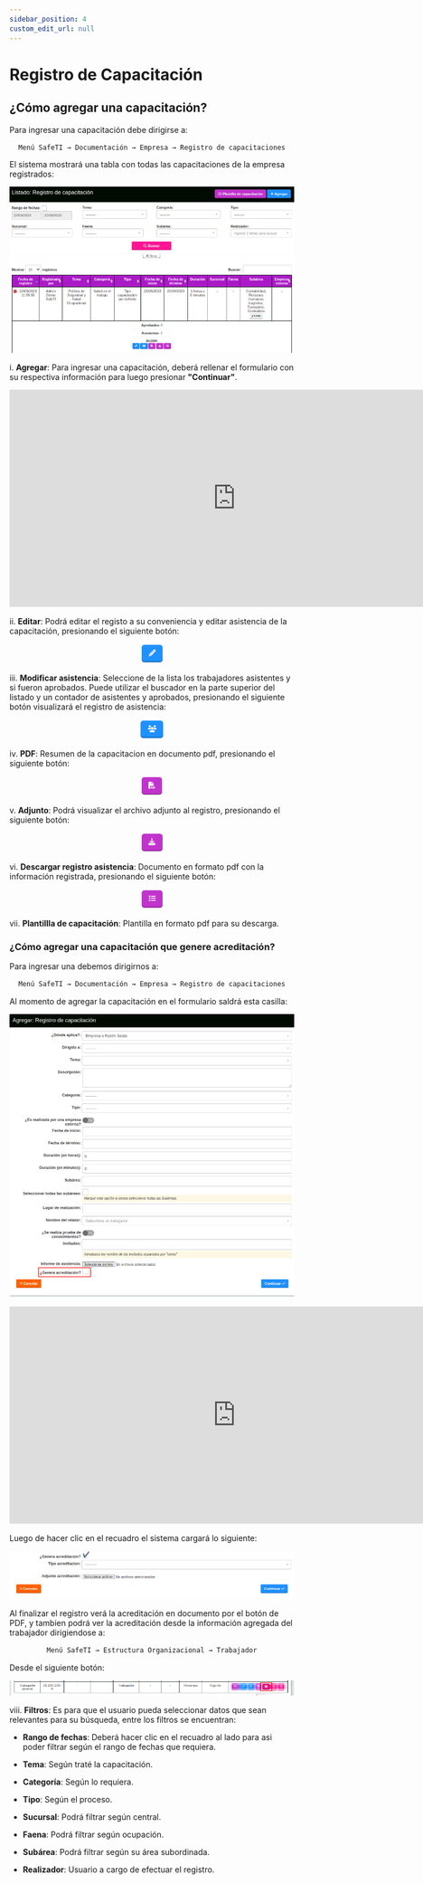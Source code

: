 ```yaml
---
sidebar_position: 4
custom_edit_url: null
---
```

# Registro de Capacitación
## ¿Cómo agregar una capacitación?
Para ingresar una capacitación debe dirigirse a:

<div align="center">

```bash
Menú SafeTI → Documentación → Empresa → Registro de capacitaciones
```
</div>

El sistema mostrará una tabla con todas las capacitaciones de la empresa registrados:

<div align="center">

![inicio](/img/img_manual/img_documentacion/2023-09-22_12-45.png)

</div>

i. **Agregar**: Para ingresar una capacitación, deberá rellenar el formulario con su respectiva información para luego presionar **"Continuar"**.

<div align="center">

<iframe width="800" height="384" src="https://www.youtube.com/embed/CTAtmmti8ZI?si=KWlI3kcwotKq4ikw" title="YouTube video player" frameborder="0" allow="accelerometer; autoplay; clipboard-write; encrypted-media; gyroscope; picture-in-picture; web-share" allowfullscreen></iframe>

</div>

ii. **Editar**: Podrá editar el registo a su conveniencia y editar asistencia de la capacitación, presionando el siguiente botón:

<div align="center">

![icono editar](/img/img_manual/img_documentacion/icono_editar_morado.png)

</div>

iii. **Modificar asistencia**: Seleccione de la lista los trabajadores asistentes y si fueron aprobados. Puede utilizar el buscador en la parte superior del listado y un contador de asistentes y aprobados, presionando el siguiente botón visualizará el registro de asistencia:

<div align="center">

![icono modificar asistencia](/img/img_manual/img_documentacion/icono_asistencia.png)

</div>

iv. **PDF**: Resumen de la capacitacion en documento pdf, presionando el siguiente botón:

<div align="center">

![icono pdf](/img/img_manual/img_documentacion/icono_pdf.png)

</div>


v. **Adjunto**: Podrá visualizar el archivo adjunto al registro, presionando el siguiente botón: 

<div align="center">

![icono adjunto](/img/img_manual/img_documentacion/icono_adjunto.png)

</div>

vi. **Descargar registro asistencia**: Documento en formato pdf con la información registrada, presionando el siguiente botón:

<div align="center">

![asistencia](/img/img_manual/img_documentacion/icono_registro_asistencia.png)

</div>

vii. **Plantillla de capacitación**: Plantilla en formato pdf para su descarga.

### ¿Cómo agregar una capacitación que genere acreditación?

Para ingresar una debemos dirigirnos a:

<div align="center">

```bash
Menú SafeTI → Documentación → Empresa → Registro de capacitaciones
```
</div>

Al momento de agregar la capacitación en el formulario saldrá esta casilla:

<div align="center">

![generar acreditación](/img/img_manual/img_documentacion/generar_acreditacion.png)

</div>

<div align="center">

<iframe width="800" height="384" src="https://www.youtube.com/embed/cmC_Z3VCZBI?si=mvPGHPF_FBEx03pm" title="YouTube video player" frameborder="0" allow="accelerometer; autoplay; clipboard-write; encrypted-media; gyroscope; picture-in-picture; web-share" allowfullscreen></iframe>

</div>

Luego de hacer clic en el recuadro el sistema cargará lo siguiente:

<div align="center">

![presionar casilla](/img/img_manual/img_documentacion/2023-09-22_13-35.png)

</div>

Al finalizar el registro verá la acreditación en documento por el botón de PDF, y tambien podrá ver la acreditación desde la información agregada del trabajador dirigiendose a:

<div align="center">

```bash
Menú SafeTI → Estructura Organizacional → Trabajador
```
</div>

Desde el siguiente botón:

<div align="center">

![acreditación trabajador](/img/img_manual/img_documentacion/2023-09-22_14-01.png)

</div>

viii. **Filtros**: Es para que el usuario pueda seleccionar datos que sean relevantes para su búsqueda, entre los filtros se encuentran:

* **Rango de fechas**: Deberá hacer clic en el recuadro al lado para asi poder filtrar según el rango de fechas que requiera.

* **Tema**: Según traté la capacitación.

* **Categoría**: Según lo requiera.

* **Tipo**: Según el proceso.

* **Sucursal**: Podrá filtrar según central.

* **Faena**: Podrá filtrar según ocupación.

* **Subárea**: Podrá filtrar según su área subordinada.

* **Realizador**: Usuario a cargo de efectuar el registro.